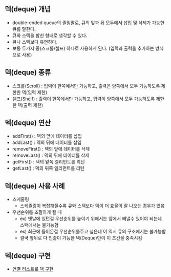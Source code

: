 ## 덱(deque) 개념
- double-ended queue의 줄임말로, 큐의 앞과 뒤 모두에서 삽입 및 삭제가 가능한 큐를 말한다.
- 큐와 스택을 합친 형태로 생각할 수 있다.
- 큐나 스택보다 유연하다.
- 보통 두가지 중(스크롤/셀프) 하나로 사용하게 된다. (입력과 출력을 추가하는 방식으로 사용)

## 덱(deque) 종류
- 스크롤(Scroll) : 입력이 한쪽에서만 가능하고, 출력은 양쪽에서 모두 가능하도록 제한한 덱(입력 제한)
- 셀프(Shelf) : 출력이 한쪽에서만 가능하고, 입력이 양쪽에서 모두 가능하도록 제한한 덱(출력 제한)

## 덱(deque) 연산
- addFirst() : 덱의 앞에 데이터를 삽입
- addLast() : 덱의 뒤에 데이터를 삽입
- removeFirst() : 덱의 앞에 데이터를 삭제
- removeLast() : 덱의 뒤에 데이터를 삭제
- getFirst() : 덱의 앞쪽 엘리먼트를 리턴
- getLast() : 덱의 뒤쪽 엘리먼트를 리턴

## 덱(deque) 사용 사례
- 스케줄링
  - 스케줄링이 복잡해질수록 큐와 스택보다 덱이 더 효율이 잘 나오는 경우가 있음
- 우선순위를 조절하게 될 때
  - ex) 옛날에 있던걸 우선순위를 높이기 위해서는 앞에서 빼낼수 있어야 되는데 스택에서는 불가능함
  - ex) 최근에 들어온걸 우선순위를주고 싶은데 이 역시 큐의 구조에서는 불가능함
  - 결국 앞뒤로 다 인출이 가능한 덱(Deque)만이 이 조건을 충족시킴

## 덱(deque) 구현
- [연결 리스트로 덱 구현](https://github.com/hanull/DataStructures/blob/master/deque/LinkedList_Deque.java)
